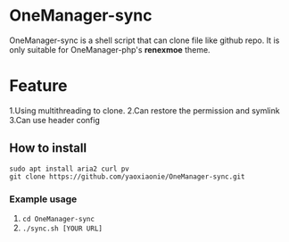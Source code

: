 # OneManager-sync
OneManager-sync is a shell script that can clone file like github repo.
It is only suitable for OneManager-php's **renexmoe** theme.

# Feature
1.Using multithreading to clone.
2.Can restore the permission and symlink
3.Can use header config

## How to install
```
sudo apt install aria2 curl pv
git clone https://github.com/yaoxiaonie/OneManager-sync.git
```

### Example usage
1. ```cd OneManager-sync```
2. ```./sync.sh [YOUR URL]```
